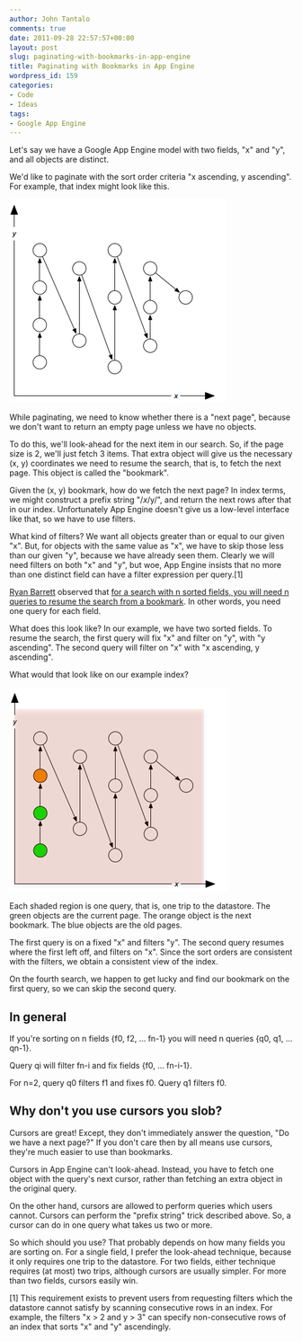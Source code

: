 ```yaml
---
author: John Tantalo
comments: true
date: 2011-09-28 22:57:57+00:00
layout: post
slug: paginating-with-bookmarks-in-app-engine
title: Paginating with Bookmarks in App Engine
wordpress_id: 159
categories:
- Code
- Ideas
tags:
- Google App Engine
---
```


Let's say we have a Google App Engine model with two fields, "x" and "y", and all objects are distinct.



We'd like to paginate with the sort order criteria "x ascending, y ascending". For example, that index might look like this.



[![](/images/wp-content/uploads/2011/09/example-data.png)](/images/wp-content/uploads/2011/09/example-data.png)



While paginating, we need to know whether there is a "next page", because we don't want to return an empty page unless we have no objects.
  


To do this, we'll look-ahead for the next item in our search. So, if the page size is 2, we'll just fetch 3 items. That extra object will give us the necessary (x, y) coordinates we need to resume the search, that is, to fetch the next page. This object is called the "bookmark".



Given the (x, y) bookmark, how do we fetch the next page? In index terms, we might construct a prefix string "/$x/$y/", and return the next rows after that in our index. Unfortunately App Engine doesn't give us a low-level interface like that, so we have to use filters.



What kind of filters? We want all objects greater than or equal to our given "x". But, for objects with the same value as "x", we have to skip those less than our given "y", because we have already seen them. Clearly we will need filters on both "x" and "y", but woe, App Engine insists that no more than one distinct field can have a filter expression per query.[1]
  


[Ryan Barrett](https://plus.google.com/103651231634018158746) observed that [for a search with n sorted fields, you will need n queries to resume the search from a bookmark](https://groups.google.com/d/topic/google-appengine/7lr73iDhPN4/discussion). In other words, you need one query for each field.



What does this look like? In our example, we have two sorted fields. To resume the search, the first query will fix "x" and filter on "y", with "y ascending". The second query will filter on "x" with "x ascending, y ascending".



What would that look like on our example index?



[![](/images/wp-content/uploads/2011/09/queries.gif)](/images/wp-content/uploads/2011/09/queries.gif)



Each shaded region is one query, that is, one trip to the datastore. The green objects are the current page. The orange object is the next bookmark. The blue objects are the old pages.



The first query is on a fixed "x" and filters "y". The second query resumes where the first left off, and filters on "x". Since the sort orders are consistent with the filters, we obtain a consistent view of the index.



On the fourth search, we happen to get lucky and find our bookmark on the first query, so we can skip the second query.



## In general





If you're sorting on n fields {f0, f2, ... fn-1} you will need n queries {q0, q1, ... qn-1}.
  


Query qi will filter fn-i and fix fields {f0, ... fn-i-1}.



For n=2, query q0 filters f1 and fixes f0. Query q1 filters f0.



## Why don't you use cursors you slob?





Cursors are great! Except, they don't immediately answer the question, "Do we have a next page?" If you don't care then by all means use cursors, they're much easier to use than bookmarks.



Cursors in App Engine can't look-ahead. Instead, you have to fetch one object with the query's next cursor, rather than fetching an extra object in the original query.



On the other hand, cursors are allowed to perform queries which users cannot. Cursors can perform the "prefix string" trick described above. So, a cursor can do in one query what takes us two or more.



So which should you use? That probably depends on how many fields you are sorting on. For a single field, I prefer the look-ahead technique, because it only requires one trip to the datastore. For two fields, either technique requires (at most) two trips, although cursors are usually simpler. For more than two fields, cursors easily win.



[1] This requirement exists to prevent users from requesting filters which the datastore cannot satisfy by scanning consecutive rows in an index. For example, the filters "x > 2 and y > 3" can specify non-consecutive rows of an index that sorts "x" and "y" ascendingly.

